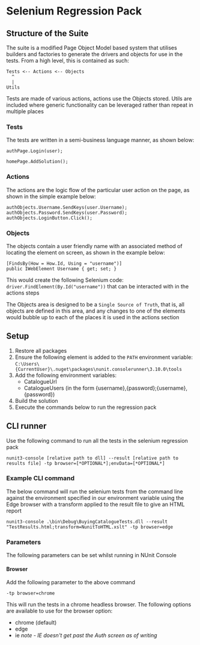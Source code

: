 ﻿# Selenium Regression Pack

## Structure of the Suite

The suite is a modified Page Object Model based system that utilises builders and factories to generate the drivers and objects for use in the 
tests. From a high level, this is contained as such:

```
Tests <-- Actions <-- Objects
  ^
  |
Utils
```

Tests are made of various actions, actions use the Objects stored. Utils are included where generic functionality can be leveraged rather than 
repeat in multiple places

### Tests
The tests are written in a semi-business language manner, as shown below:

```
authPage.Login(user);

homePage.AddSolution();
```

### Actions
The actions are the logic flow of the particular user action on the page, as shown in the simple example below:

```
authObjects.Username.SendKeys(user.Username);
authObjects.Password.SendKeys(user.Password);
authObjects.LoginButton.Click();
```

### Objects
The objects contain a user friendly name with an associated method of locating the element on screen, as shown in the example below:

```
[FindsBy(How = How.Id, Using = "username")]
public IWebElement Username { get; set; }
```

This would create the following Selenium code: `driver.FindElement(By.Id("username"))` that can be interacted with in the actions steps

The Objects area is designed to be a `Single Source of Truth`, that is, all objects are defined in this area, and any changes to one of the elements would 
bubble up to each of the places it is used in the actions section

## Setup
1. Restore all packages
2. Ensure the following element is added to the `PATH` environment variable: `C:\Users\{CurrentUser}\.nuget\packages\nunit.consolerunner\3.10.0\tools`
3. Add the following environment variables:
	- CatalogueUrl
	- CatalogueUsers (in the form {username},{password};{username},{password})
4. Build the solution
5. Execute the commands below to run the regression pack

## CLI runner

Use the following command to run all the tests in the selenium regression pack

```nunit3-console [relative path to dll] --result [relative path to results file] -tp browser=[*OPTIONAL*];envData=[*OPTIONAL*]```

### Example CLI command

The below command will run the selenium tests from the command line against the environment specified in our environment variable using the Edge browser with a transform applied to 
the result file to give an HTML report

```nunit3-console .\bin\Debug\BuyingCatalogueTests.dll --result "TestResults.html;transform=NunitToHTML.xslt" -tp browser=edge```

### Parameters

The following parameters can be set whilst running in NUnit Console

#### Browser

Add the following parameter to the above command

```-tp browser=chrome```

This will run the tests in a chrome headless browser. The following options are available to use for the browser option:

- chrome (default)
- edge
- ie _note - IE doesn't get past the Auth screen as of writing_